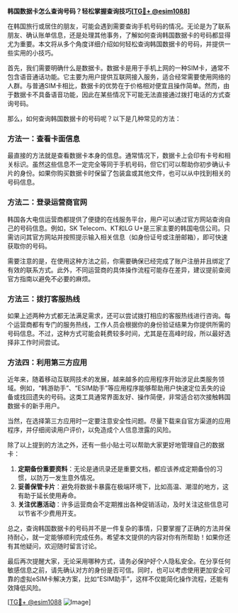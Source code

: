 **韩国数据卡怎么查询号码？轻松掌握查询技巧[[TG💪+ @esim1088](https://t.me/s/esim1088)]**

在韩国旅行或居住的朋友，可能会遇到需要查询手机号码的情况。无论是为了联系朋友、确认账单信息，还是处理其他事务，了解如何查询韩国数据卡的号码都显得尤为重要。本文将从多个角度详细介绍如何轻松查询韩国数据卡的号码，并提供一些实用的小技巧。

首先，我们需要明确什么是数据卡。数据卡是用于手机上网的一种SIM卡，通常不包含语音通话功能。它主要为用户提供互联网接入服务，适合经常需要使用网络的人群。与普通SIM卡相比，数据卡的优势在于价格相对便宜且操作简单。然而，由于数据卡不具备语音功能，因此在某些情况下可能无法直接通过拨打电话的方式查询号码。

那么，如何查询韩国数据卡的号码呢？以下是几种常见的方法：

### 方法一：查看卡面信息

最直接的方法就是查看数据卡本身的信息。通常情况下，数据卡上会印有卡号和相关标识。虽然这些信息不一定完全等同于手机号码，但它们可以帮助你初步确认卡片的身份。如果你购买数据卡时保留了包装盒或其他文件，也可以从中找到相关的号码信息。

### 方法二：登录运营商官网

韩国各大电信运营商都提供了便捷的在线服务平台，用户可以通过官方网站查询自己的号码信息。例如，SK Telecom、KT和LG U+是三家主要的韩国电信公司。只需访问其官方网站并按照提示输入相关信息（如身份证号或注册邮箱），即可快速获取你的号码。

需要注意的是，在使用这种方法之前，你需要确保已经完成了账户注册并且绑定了有效的联系方式。此外，不同运营商的具体操作流程可能存在差异，建议提前查阅官方指南以避免不必要的麻烦。

### 方法三：拨打客服热线

如果上述两种方式都无法满足需求，还可以尝试拨打相应的客服热线进行咨询。每个运营商都有专门的服务热线，工作人员会根据你的身份验证结果为你提供所需的号码信息。不过，这种方式可能会耗费较多时间，尤其是在高峰时段，所以最好选择非工作时间尝试。

### 方法四：利用第三方应用

近年来，随着移动互联网技术的发展，越来越多的应用程序开始涉足此类服务领域。例如，“韩游助手”、“ESIM助手”等应用程序能够帮助用户快速定位丢失的设备或找回遗失的号码。这类工具通常界面友好、操作简便，非常适合初次接触韩国数据卡的新手用户。

当然，在选择第三方应用时一定要注意安全性问题。尽量下载来自官方渠道的应用程序，并仔细阅读用户评价，以免造成个人信息泄露的风险。

除了以上提到的方法之外，还有一些小贴士可以帮助大家更好地管理自己的数据卡：

1. **定期备份重要资料**：无论是通讯录还是重要文档，都应该养成定期备份的习惯，以防万一发生意外情况。
2. **妥善保管卡片**：避免将数据卡暴露在极端环境下，比如高温、潮湿的地方，这有助于延长使用寿命。
3. **关注优惠活动**：许多运营商会不定期推出各种促销活动，及时关注这些信息可以节省不少费用开支。

总之，查询韩国数据卡的号码并不是一件复杂的事情，只要掌握了正确的方法并保持耐心，就一定能够顺利完成任务。希望本文提供的内容对你有所帮助！如果你还有其他疑问，欢迎随时留言讨论。

最后再次提醒大家，无论采用哪种方式，请务必保护好个人隐私安全。在分享任何敏感信息之前，请先确认对方的身份是否可信。同时，也可以考虑使用更加安全可靠的虚拟eSIM卡解决方案，比如“ESIM助手”，这样不仅能简化操作流程，还能有效降低风险。

[[TG💪+ @esim1088](https://t.me/s/esim1088) ![Image](https://i.postimg.cc/4NQfJmqS/Snipaste-2025-05-13-00-14-12.png)]